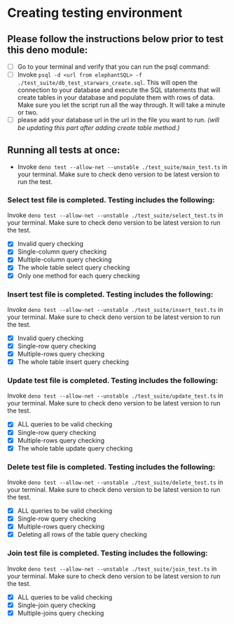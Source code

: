 # Creating testing environment

## Please follow the instructions below prior to test this deno module:

- [ ] Go to your terminal and verify that you can run the psql command:
- [ ] Invoke `psql -d <url from elephantSQL> -f ./test_suite/db_test_starwars_create.sql`. This will open the connection to your database and execute the SQL statements that will create tables in your database and populate them with rows of data. Make sure you let the script run all the way through. It will take a minute or two.
- [ ] please add your database url in the url in the file you want to run.
      _(will be updating this part after adding create table method.)_

## Running all tests at once:

- Invoke `deno test --allow-net --unstable ./test_suite/main_test.ts` in your terminal. Make sure to check deno version to be latest version to run the test.

### Select test file is completed. Testing includes the following:

Invoke `deno test --allow-net --unstable ./test_suite/select_test.ts` in your terminal. Make sure to check deno version to be latest version to run the test.

- [x] Invalid query checking
- [x] Single-column query checking
- [x] Multiple-column query checking
- [x] The whole table select query checking
- [x] Only one method for each query checking

### Insert test file is completed. Testing includes the following:

Invoke `deno test --allow-net --unstable ./test_suite/insert_test.ts` in your terminal. Make sure to check deno version to be latest version to run the test.

- [x] Invalid query checking
- [x] Single-row query checking
- [x] Multiple-rows query checking
- [x] The whole table insert query checking

### Update test file is completed. Testing includes the following:

Invoke `deno test --allow-net --unstable ./test_suite/update_test.ts` in your terminal. Make sure to check deno version to be latest version to run the test.

- [x] ALL queries to be valid checking
- [x] Single-row query checking
- [x] Multiple-rows query checking
- [x] The whole table update query checking

### Delete test file is completed. Testing includes the following:

Invoke `deno test --allow-net --unstable ./test_suite/delete_test.ts` in your terminal. Make sure to check deno version to be latest version to run the test.

- [x] ALL queries to be valid checking
- [x] Single-row query checking
- [x] Multiple-rows query checking
- [x] Deleting all rows of the table query checking

### Join test file is completed. Testing includes the following:

Invoke `deno test --allow-net --unstable ./test_suite/join_test.ts` in your terminal. Make sure to check deno version to be latest version to run the test.

- [x] ALL queries to be valid checking
- [x] Single-join query checking
- [x] Multiple-joins query checking
